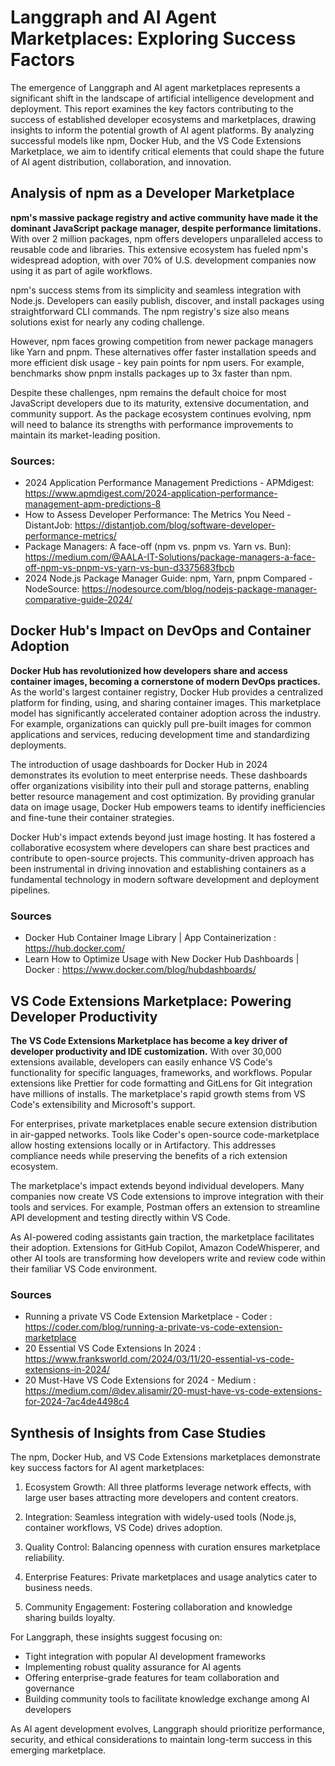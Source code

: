 # Langgraph and AI Agent Marketplaces: Exploring Success Factors

The emergence of Langgraph and AI agent marketplaces represents a significant shift in the landscape of artificial intelligence development and deployment. This report examines the key factors contributing to the success of established developer ecosystems and marketplaces, drawing insights to inform the potential growth of AI agent platforms. By analyzing successful models like npm, Docker Hub, and the VS Code Extensions Marketplace, we aim to identify critical elements that could shape the future of AI agent distribution, collaboration, and innovation.

## Analysis of npm as a Developer Marketplace

**npm's massive package registry and active community have made it the dominant JavaScript package manager, despite performance limitations.** With over 2 million packages, npm offers developers unparalleled access to reusable code and libraries. This extensive ecosystem has fueled npm's widespread adoption, with over 70% of U.S. development companies now using it as part of agile workflows. 

npm's success stems from its simplicity and seamless integration with Node.js. Developers can easily publish, discover, and install packages using straightforward CLI commands. The npm registry's size also means solutions exist for nearly any coding challenge.

However, npm faces growing competition from newer package managers like Yarn and pnpm. These alternatives offer faster installation speeds and more efficient disk usage - key pain points for npm users. For example, benchmarks show pnpm installs packages up to 3x faster than npm.

Despite these challenges, npm remains the default choice for most JavaScript developers due to its maturity, extensive documentation, and community support. As the package ecosystem continues evolving, npm will need to balance its strengths with performance improvements to maintain its market-leading position.

### Sources:
- 2024 Application Performance Management Predictions - APMdigest: https://www.apmdigest.com/2024-application-performance-management-apm-predictions-8
- How to Assess Developer Performance: The Metrics You Need - DistantJob: https://distantjob.com/blog/software-developer-performance-metrics/
- Package Managers: A face-off (npm vs. pnpm vs. Yarn vs. Bun): https://medium.com/@AALA-IT-Solutions/package-managers-a-face-off-npm-vs-pnpm-vs-yarn-vs-bun-d3375683fbcb
- 2024 Node.js Package Manager Guide: npm, Yarn, pnpm Compared - NodeSource: https://nodesource.com/blog/nodejs-package-manager-comparative-guide-2024/

## Docker Hub's Impact on DevOps and Container Adoption

**Docker Hub has revolutionized how developers share and access container images, becoming a cornerstone of modern DevOps practices.** As the world's largest container registry, Docker Hub provides a centralized platform for finding, using, and sharing container images. This marketplace model has significantly accelerated container adoption across the industry. For example, organizations can quickly pull pre-built images for common applications and services, reducing development time and standardizing deployments.

The introduction of usage dashboards for Docker Hub in 2024 demonstrates its evolution to meet enterprise needs. These dashboards offer organizations visibility into their pull and storage patterns, enabling better resource management and cost optimization. By providing granular data on image usage, Docker Hub empowers teams to identify inefficiencies and fine-tune their container strategies.

Docker Hub's impact extends beyond just image hosting. It has fostered a collaborative ecosystem where developers can share best practices and contribute to open-source projects. This community-driven approach has been instrumental in driving innovation and establishing containers as a fundamental technology in modern software development and deployment pipelines.

### Sources
- Docker Hub Container Image Library | App Containerization : https://hub.docker.com/
- Learn How to Optimize Usage with New Docker Hub Dashboards | Docker : https://www.docker.com/blog/hubdashboards/

## VS Code Extensions Marketplace: Powering Developer Productivity

**The VS Code Extensions Marketplace has become a key driver of developer productivity and IDE customization.** With over 30,000 extensions available, developers can easily enhance VS Code's functionality for specific languages, frameworks, and workflows. Popular extensions like Prettier for code formatting and GitLens for Git integration have millions of installs. The marketplace's rapid growth stems from VS Code's extensibility and Microsoft's support.

For enterprises, private marketplaces enable secure extension distribution in air-gapped networks. Tools like Coder's open-source code-marketplace allow hosting extensions locally or in Artifactory. This addresses compliance needs while preserving the benefits of a rich extension ecosystem.

The marketplace's impact extends beyond individual developers. Many companies now create VS Code extensions to improve integration with their tools and services. For example, Postman offers an extension to streamline API development and testing directly within VS Code.

As AI-powered coding assistants gain traction, the marketplace facilitates their adoption. Extensions for GitHub Copilot, Amazon CodeWhisperer, and other AI tools are transforming how developers write and review code within their familiar VS Code environment.

### Sources
- Running a private VS Code Extension Marketplace - Coder : https://coder.com/blog/running-a-private-vs-code-extension-marketplace
- 20 Essential VS Code Extensions In 2024 : https://www.franksworld.com/2024/03/11/20-essential-vs-code-extensions-in-2024/
- 20 Must-Have VS Code Extensions for 2024 - Medium : https://medium.com/@dev.alisamir/20-must-have-vs-code-extensions-for-2024-7ac4de4498c4

## Synthesis of Insights from Case Studies

The npm, Docker Hub, and VS Code Extensions marketplaces demonstrate key success factors for AI agent marketplaces:

1. Ecosystem Growth: All three platforms leverage network effects, with large user bases attracting more developers and content creators.

2. Integration: Seamless integration with widely-used tools (Node.js, container workflows, VS Code) drives adoption.

3. Quality Control: Balancing openness with curation ensures marketplace reliability.

4. Enterprise Features: Private marketplaces and usage analytics cater to business needs.

5. Community Engagement: Fostering collaboration and knowledge sharing builds loyalty.

For Langgraph, these insights suggest focusing on:

* Tight integration with popular AI development frameworks
* Implementing robust quality assurance for AI agents
* Offering enterprise-grade features for team collaboration and governance
* Building community tools to facilitate knowledge exchange among AI developers

As AI agent development evolves, Langgraph should prioritize performance, security, and ethical considerations to maintain long-term success in this emerging marketplace.